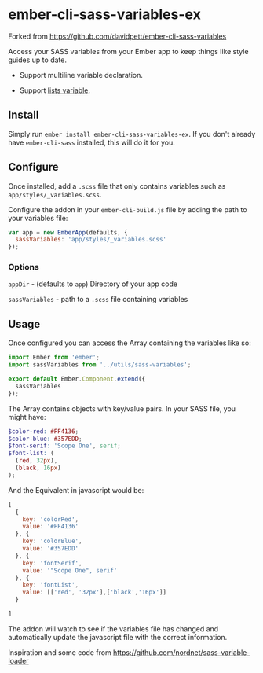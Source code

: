 # ember-cli-sass-variables-ex
Forked from https://github.com/davidpett/ember-cli-sass-variables

Access your SASS variables from your Ember app to keep things like style guides up to date.

* Support multiline variable declaration.

* Support [lists variable](http://sass-lang.com/documentation/file.SASS_REFERENCE.html#lists).

## Install

Simply run `ember install ember-cli-sass-variables-ex`. If you don't already have `ember-cli-sass` installed, this will do it for you.

## Configure

Once installed, add a `.scss` file that only contains variables such as `app/styles/_variables.scss`.

Configure the addon in your `ember-cli-build.js` file by adding the path to your variables file:
```javascript
var app = new EmberApp(defaults, {
  sassVariables: 'app/styles/_variables.scss'
});
```

### Options
`appDir` - (defaults to `app`) Directory of your app code

`sassVariables` - path to a `.scss` file containing variables

## Usage

Once configured you can access the Array containing the variables like so:
```javascript
import Ember from 'ember';
import sassVariables from '../utils/sass-variables';

export default Ember.Component.extend({
  sassVariables
});
```

The Array contains objects with key/value pairs. In your SASS file, you might have:
```scss
$color-red: #FF4136;
$color-blue: #357EDD;
$font-serif: 'Scope One', serif;
$font-list: (
  (red, 32px),
  (black, 16px)
);
```

And the Equivalent in javascript would be:
```javascript
[
  {
    key: 'colorRed',
    value: '#FF4136'
  }, {
    key: 'colorBlue',
    value: '#357EDD'
  }, {
    key: 'fontSerif',
    value: '"Scope One", serif'
  }, {
    key: 'fontList',
    value: [['red', '32px'],['black','16px']]
  }

]
```

The addon will watch to see if the variables file has changed and automatically update the javascript file with the correct information.

Inspiration and some code from https://github.com/nordnet/sass-variable-loader
